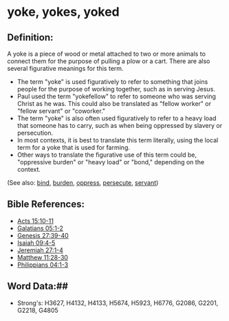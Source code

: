 # yoke, yokes, yoked #

## Definition: ##

A yoke is a piece of wood or metal attached to two or more animals to connect them for the purpose of pulling a plow or a cart. There are also several figurative meanings for this term.

   * The term "yoke" is used figuratively to refer to something that joins people for the purpose of working together, such as in serving Jesus.
   * Paul used the term "yokefellow" to refer to someone who was serving Christ as he was. This could also be translated as "fellow worker" or "fellow servant" or "coworker."
   * The term "yoke" is also often used figuratively to refer to a heavy load that someone has to carry, such as when being oppressed by slavery or persecution.
   * In most contexts, it is best to translate this term literally, using the local term for a yoke that is used for farming.
   * Other ways to translate the figurative use of this term could be, "oppressive burden" or "heavy load" or "bond," depending on the context.

(See also: [bind](../kt/bond.md), [burden](burden.md), [oppress](oppress.md), [persecute](persecute.md), [servant](servant.md))

## Bible References: ##

* [Acts 15:10-11](rc://en/tn/help/act/15/10)
* [Galatians 05:1-2](rc://en/tn/help/gal/05/01)
* [Genesis 27:39-40](rc://en/tn/help/gen/27/39)
* [Isaiah 09:4-5](rc://en/tn/help/isa/09/04)
* [Jeremiah 27:1-4](rc://en/tn/help/jer/27/01)
* [Matthew 11:28-30](rc://en/tn/help/mat/11/28)
* [Philippians 04:1-3](rc://en/tn/help/php/04/01)

## Word Data:##

* Strong's: H3627, H4132, H4133, H5674, H5923, H6776, G2086, G2201, G2218, G4805
